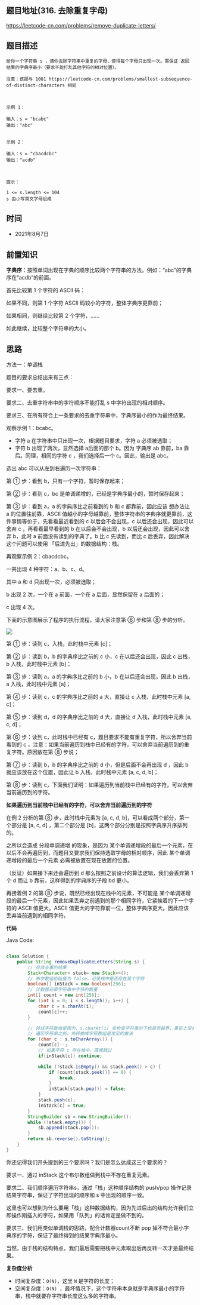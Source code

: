 
## 题目地址(316. 去除重复字母)

https://leetcode-cn.com/problems/remove-duplicate-letters/

## 题目描述

```
给你一个字符串 s ，请你去除字符串中重复的字母，使得每个字母只出现一次。需保证 返回结果的字典序最小（要求不能打乱其他字符的相对位置）。

注意：该题与 1081 https://leetcode-cn.com/problems/smallest-subsequence-of-distinct-characters 相同

 

示例 1：

输入：s = "bcabc"
输出："abc"


示例 2：

输入：s = "cbacdcbc"
输出："acdb"

 

提示：

1 <= s.length <= 104
s 由小写英文字母组成
```

## 时间

- 2021年8月7日

## 前置知识

**字典序**：按照单词出现在字典的顺序比较两个字符串的方法。例如：“abc”的字典序在“acdb”的前面。

首先比较第 1 个字符的 ASCII 码：

如果不同，则第 1 个字符 ASCII 码较小的字符，整体字典序更靠前；

如果相同，则继续比较第 2 个字符，……

如此继续，比较整个字符串的大小。

## 思路

方法一：单调栈

题目的要求总结出来有三点：

要求一、要去重。

要求二、去重字符串中的字符顺序不能打乱 s 中字符出现的相对顺序。

要求三、在所有符合上一条要求的去重字符串中，字典序最小的作为最终结果。


观察示例 1：bcabc。

- 字符 a 在字符串中只出现一次，根据题目要求，字符 a 必须被选取；
- 字符 b 出现了两次，显然选择 a后面的那个 b。因为 字典序 ab 靠前，ba 靠后。同理，相同的字符 c ，我们选择后一个 c。因此，输出是 abc。

选出 abc 可以从左到右遍历一次字符串：

第 ① 步：看到 b，只有一个字符，暂时保存起来；

第 ② 步：看到 c，bc 是单调递增的，已经是字典序最小的，暂时保存起来；

第 ③ 步：看到 a，a 的字典序比之前看到的 b 和 c 都靠前，因此应该 想办法让 a 的位置往前靠，ASCII 值越小的字母越靠前，整体字符串的字典序就更靠前，这件事情等价于，先看看最近看到的 c 以后会不会出现，c 以后还会出现，因此可以舍弃 c ，再看看最早看到的 b 在以后会不会出现，b 以后还会出现，因此可以舍弃 b，此时 a 前面没有读到的字典了。b 比 c 先读到，而比 c 后丢弃，因此解决这个问题可以使用 「后进先出」的数据结构：栈。

再观察示例 2：cbacdcbc。

一共出现 4 种字符：a、b、c、d。

其中 a 和 d 只出现一次，必须被选取；

b 出现 2 次，一个在 a 前面，一个在 a 后面，显然保留在 a 后面的；

c 出现 4 次。

下面的示意图展示了程序的执行流程，请大家注意第 ⑥ 步和第 ⑧ 步的分析。

![](https://pic.leetcode-cn.com/1603768499-DmVdis-image.png)

第 ① 步：读到 c，入栈，此时栈中元素 [c]；

第 ② 步：读到 b，b 的字典序比之前的 c 小，c 在以后还会出现，因此 c 出栈，b 入栈，此时栈中元素 [b]；

第 ③ 步：读到 a，a 的字典序比之前的 b 小，b 在以后还会出现，因此 b 出栈，a 入栈，此时栈中元素 [a]；

第 ④ 步：读到 c，c 的字典序比之前的 a 大，直接让 c 入栈，此时栈中元素 [a, c]；

第 ⑤ 步：读到 d，d 的字典序比之前的 d 大，直接让 d 入栈，此时栈中元素 [a, c, d]；

第 ⑥ 步：读到 c，此时栈中已经有 c，题目要求不能有重复字符，所以舍弃当前看到的 c ，注意：如果当前遍历到栈中已经有的字符，可以舍弃当前遍历到的重复字符。原因放在第 ⑧ 步说；

第 ⑦ 步：读到 b，b 的字典序比之前的 d 小，但是后面不会再出现 d ，因此 b 就应该放在这个位置，因此让 b 入栈，此时栈中元素 [a, c, d, b]；

第 ⑧ 步：读到 c，下面我们证明：如果遍历到当前栈中已经有的字符，可以舍弃当前遍历到的字符。

**如果遍历到当前栈中已经有的字符，可以舍弃当前遍历到的字符**

在例 2 分析的第 ⑧ 步，此时栈中元素为 [a, c, d, b]，可以看成两个部分，第一个部分是 [a, c, d] ，第二个部分是 [b]，这两个部分分别是按照字典序升序排列的。

之所以会造成 分段单调递增 的现象，是因为 某个单调递增段的最后一个元素，在以后不会再遍历到，而题目又要求我们保持选取字母的相对顺序，因此 某个单调递增段的最后一个元素 必需被放置在现在放置的位置。

（反证）如果接下来还会遍历到 d 那么按照之前设计的算法逻辑，我们会丢弃第 1 个 d 而让 b 靠前，这样得到的字典序的子段 bd 更小。

再接着例 2 的第 ⑧ 步说，既然已经出现在栈中的元素，不可能是 某个单调递增段的最后一个元素，因此如果丢弃之前遇到的那个相同字符，它紧挨着的下一个字符的 ASCII 值更大。ASCII 值更大的字符靠前一位，整体字典序更大。因此应该丢弃当前遇到的相同字符。


**代码**

Java Code:

```java

class Solution {
    public String removeDuplicateLetters(String s) {
        // 存放去重的结果
        Stack<Character> stack= new Stack<>();
        // 布尔数组初始值为 false，记录栈中是否存在某个字符
        boolean[] inStack = new boolean[256];
        // 计数器记录字符串中字符的数量
        int[] count = new int[256];
        for (int i = 0; i < s.length(); i++) {
            char c = s.charAt(i);
            count[c]++;
        }

        // 转成字符数组是因为，s.charAt(i) 会检查字符串的下标是否越界，事实上没有必要
        // 遍历字符串之前，先转换成字符数组是常见的做法
        for (char c : s.toCharArray()) {
            count[c]--;
            // 如果字符 c 存在栈中，直接跳过
            if(inStack[c]) continue;

            while (!stack.isEmpty() && stack.peek() > c) {
                if (count[stack.peek()] == 0) {
                    break;
                }
                inStack[stack.pop()] = false;
            }
            stack.push(c);
            inStack[c] = true;
        }
        StringBuilder sb = new StringBuilder();
        while (!stack.empty()) {
            sb.append(stack.pop());
        }
        return sb.reverse().toString();
    }
}

```

你还记得我们开头提到的三个要求吗？我们是怎么达成这三个要求的？

要求一、通过 inStack 这个布尔数组做到栈中不存在重复元素。

要求二、我们顺序遍历字符串s，通过「栈」这种顺序结构的 push/pop 操作记录结果字符串，保证了字符出现的顺序和 s 中出现的顺序一致。

这里也可以想到为什么要用「栈」这种数据结构，因为先进后出的结构允许我们立即操作刚插入的字符，如果用「队列」的话肯定是做不到的。

要求三、我们用类似单调栈的思路，配合计数器count不断 pop 掉不符合最小字典序的字符，保证了最终得到的结果字典序最小。

当然，由于栈的结构特点，我们最后需要把栈中元素取出后再反转一次才是最终结果。


**复杂度分析**

- 时间复杂度：`O(N)`，这里 `N` 是字符的长度；
- 空间复杂度：`O(N) `，最坏情况下，这个字符串本身就是字典序最小的字符串，栈中就要存字符串长度这么多的字符串。



